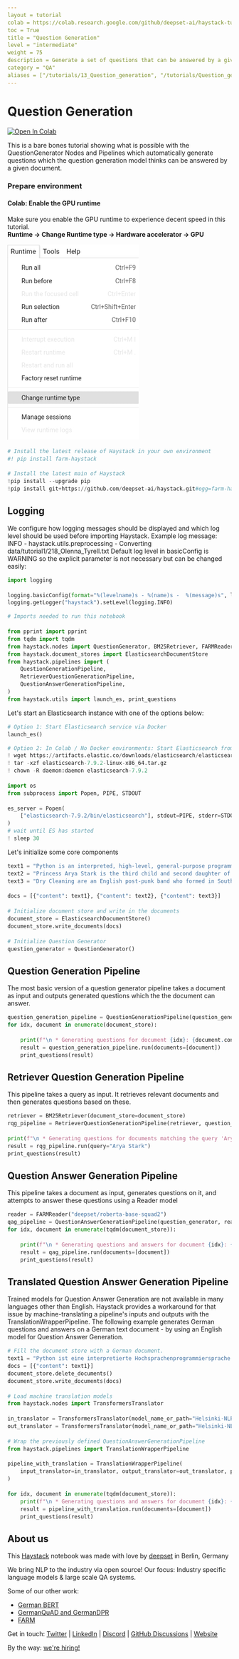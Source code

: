 ```yaml
---
layout = tutorial
colab = https://colab.research.google.com/github/deepset-ai/haystack-tutorials/blob/main/tutorials/13_Question_generation.ipynb
toc = True
title = "Question Generation"
level = "intermediate"
weight = 75
description = Generate a set of questions that can be answered by a given Document.
category = "QA"
aliases = ["/tutorials/13_Question_generation", "/tutorials/Question_generation", "/tutorials/13"]
---
```

    

# Question Generation

[![Open In Colab](https://colab.research.google.com/assets/colab-badge.svg)](https://colab.research.google.com/github/deepset-ai/haystack-tutorials/blob/main/tutorials/13_Question_generation.ipynb)

This is a bare bones tutorial showing what is possible with the QuestionGenerator Nodes and Pipelines which automatically
generate questions which the question generation model thinks can be answered by a given document.

### Prepare environment

#### Colab: Enable the GPU runtime
Make sure you enable the GPU runtime to experience decent speed in this tutorial.  
**Runtime -> Change Runtime type -> Hardware accelerator -> GPU**

<img src="https://raw.githubusercontent.com/deepset-ai/haystack/main/docs/img/colab_gpu_runtime.jpg">


```python
# Install the latest release of Haystack in your own environment
#! pip install farm-haystack

# Install the latest main of Haystack
!pip install --upgrade pip
!pip install git+https://github.com/deepset-ai/haystack.git#egg=farm-haystack[colab]
```

## Logging

We configure how logging messages should be displayed and which log level should be used before importing Haystack.
Example log message:
INFO - haystack.utils.preprocessing -  Converting data/tutorial1/218_Olenna_Tyrell.txt
Default log level in basicConfig is WARNING so the explicit parameter is not necessary but can be changed easily:


```python
import logging

logging.basicConfig(format="%(levelname)s - %(name)s -  %(message)s", level=logging.WARNING)
logging.getLogger("haystack").setLevel(logging.INFO)
```


```python
# Imports needed to run this notebook

from pprint import pprint
from tqdm import tqdm
from haystack.nodes import QuestionGenerator, BM25Retriever, FARMReader
from haystack.document_stores import ElasticsearchDocumentStore
from haystack.pipelines import (
    QuestionGenerationPipeline,
    RetrieverQuestionGenerationPipeline,
    QuestionAnswerGenerationPipeline,
)
from haystack.utils import launch_es, print_questions
```

Let's start an Elasticsearch instance with one of the options below:


```python
# Option 1: Start Elasticsearch service via Docker
launch_es()
```


```python
# Option 2: In Colab / No Docker environments: Start Elasticsearch from source
! wget https://artifacts.elastic.co/downloads/elasticsearch/elasticsearch-7.9.2-linux-x86_64.tar.gz -q
! tar -xzf elasticsearch-7.9.2-linux-x86_64.tar.gz
! chown -R daemon:daemon elasticsearch-7.9.2

import os
from subprocess import Popen, PIPE, STDOUT

es_server = Popen(
    ["elasticsearch-7.9.2/bin/elasticsearch"], stdout=PIPE, stderr=STDOUT, preexec_fn=lambda: os.setuid(1)  # as daemon
)
# wait until ES has started
! sleep 30
```

Let's initialize some core components


```python
text1 = "Python is an interpreted, high-level, general-purpose programming language. Created by Guido van Rossum and first released in 1991, Python's design philosophy emphasizes code readability with its notable use of significant whitespace."
text2 = "Princess Arya Stark is the third child and second daughter of Lord Eddard Stark and his wife, Lady Catelyn Stark. She is the sister of the incumbent Westerosi monarchs, Sansa, Queen in the North, and Brandon, King of the Andals and the First Men. After narrowly escaping the persecution of House Stark by House Lannister, Arya is trained as a Faceless Man at the House of Black and White in Braavos, using her abilities to avenge her family. Upon her return to Westeros, she exacts retribution for the Red Wedding by exterminating the Frey male line."
text3 = "Dry Cleaning are an English post-punk band who formed in South London in 2018.[3] The band is composed of vocalist Florence Shaw, guitarist Tom Dowse, bassist Lewis Maynard and drummer Nick Buxton. They are noted for their use of spoken word primarily in lieu of sung vocals, as well as their unconventional lyrics. Their musical stylings have been compared to Wire, Magazine and Joy Division.[4] The band released their debut single, 'Magic of Meghan' in 2019. Shaw wrote the song after going through a break-up and moving out of her former partner's apartment the same day that Meghan Markle and Prince Harry announced they were engaged.[5] This was followed by the release of two EPs that year: Sweet Princess in August and Boundary Road Snacks and Drinks in October. The band were included as part of the NME 100 of 2020,[6] as well as DIY magazine's Class of 2020.[7] The band signed to 4AD in late 2020 and shared a new single, 'Scratchcard Lanyard'.[8] In February 2021, the band shared details of their debut studio album, New Long Leg. They also shared the single 'Strong Feelings'.[9] The album, which was produced by John Parish, was released on 2 April 2021.[10]"

docs = [{"content": text1}, {"content": text2}, {"content": text3}]

# Initialize document store and write in the documents
document_store = ElasticsearchDocumentStore()
document_store.write_documents(docs)

# Initialize Question Generator
question_generator = QuestionGenerator()
```

## Question Generation Pipeline

The most basic version of a question generator pipeline takes a document as input and outputs generated questions
which the the document can answer.


```python
question_generation_pipeline = QuestionGenerationPipeline(question_generator)
for idx, document in enumerate(document_store):

    print(f"\n * Generating questions for document {idx}: {document.content[:100]}...\n")
    result = question_generation_pipeline.run(documents=[document])
    print_questions(result)
```

## Retriever Question Generation Pipeline

This pipeline takes a query as input. It retrieves relevant documents and then generates questions based on these.


```python
retriever = BM25Retriever(document_store=document_store)
rqg_pipeline = RetrieverQuestionGenerationPipeline(retriever, question_generator)

print(f"\n * Generating questions for documents matching the query 'Arya Stark'\n")
result = rqg_pipeline.run(query="Arya Stark")
print_questions(result)
```

## Question Answer Generation Pipeline

This pipeline takes a document as input, generates questions on it, and attempts to answer these questions using
a Reader model


```python
reader = FARMReader("deepset/roberta-base-squad2")
qag_pipeline = QuestionAnswerGenerationPipeline(question_generator, reader)
for idx, document in enumerate(tqdm(document_store)):

    print(f"\n * Generating questions and answers for document {idx}: {document.content[:100]}...\n")
    result = qag_pipeline.run(documents=[document])
    print_questions(result)
```

## Translated Question Answer Generation Pipeline
Trained models for Question Answer Generation are not available in many languages other than English. Haystack
provides a workaround for that issue by machine-translating a pipeline's inputs and outputs with the
TranslationWrapperPipeline. The following example generates German questions and answers on a German text
document - by using an English model for Question Answer Generation.


```python
# Fill the document store with a German document.
text1 = "Python ist eine interpretierte Hochsprachenprogrammiersprache für allgemeine Zwecke. Sie wurde von Guido van Rossum entwickelt und 1991 erstmals veröffentlicht. Die Design-Philosophie von Python legt den Schwerpunkt auf die Lesbarkeit des Codes und die Verwendung von viel Leerraum (Whitespace)."
docs = [{"content": text1}]
document_store.delete_documents()
document_store.write_documents(docs)

# Load machine translation models
from haystack.nodes import TransformersTranslator

in_translator = TransformersTranslator(model_name_or_path="Helsinki-NLP/opus-mt-de-en")
out_translator = TransformersTranslator(model_name_or_path="Helsinki-NLP/opus-mt-en-de")

# Wrap the previously defined QuestionAnswerGenerationPipeline
from haystack.pipelines import TranslationWrapperPipeline

pipeline_with_translation = TranslationWrapperPipeline(
    input_translator=in_translator, output_translator=out_translator, pipeline=qag_pipeline
)

for idx, document in enumerate(tqdm(document_store)):
    print(f"\n * Generating questions and answers for document {idx}: {document.content[:100]}...\n")
    result = pipeline_with_translation.run(documents=[document])
    print_questions(result)
```

## About us

This [Haystack](https://github.com/deepset-ai/haystack/) notebook was made with love by [deepset](https://deepset.ai/) in Berlin, Germany

We bring NLP to the industry via open source!
Our focus: Industry specific language models & large scale QA systems.

Some of our other work:
- [German BERT](https://deepset.ai/german-bert)
- [GermanQuAD and GermanDPR](https://deepset.ai/germanquad)
- [FARM](https://github.com/deepset-ai/FARM)

Get in touch:
[Twitter](https://twitter.com/deepset_ai) | [LinkedIn](https://www.linkedin.com/company/deepset-ai/) | [Discord](https://haystack.deepset.ai/community/join) | [GitHub Discussions](https://github.com/deepset-ai/haystack/discussions) | [Website](https://deepset.ai)

By the way: [we're hiring!](https://www.deepset.ai/jobs)
